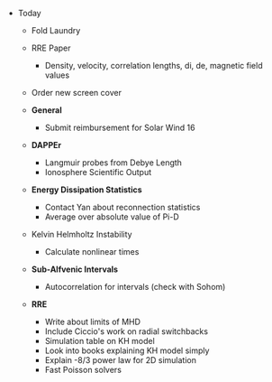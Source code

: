 - Today 
	- Fold Laundry
	- RRE Paper
		- Density, velocity, correlation lengths, di, de, magnetic field values
	- Order new screen cover


	- **General**
		- Submit reimbursement for Solar Wind 16
	
	- **DAPPEr**
		- Langmuir probes from Debye Length
		- Ionosphere Scientific Output
	
	- **Energy Dissipation Statistics**
		- Contact Yan about reconnection statistics
		- Average over absolute value of Pi-D

	- Kelvin Helmholtz Instability
		- Calculate nonlinear times
	
	- **Sub-Alfvenic Intervals**
		- Autocorrelation for intervals (check with Sohom)
	
	- **RRE**
		- Write about limits of MHD
		- Include Ciccio's work on radial switchbacks
		- Simulation table on KH model
		- Look into books explaining KH model simply
		- Explain -8/3 power law for 2D simulation
		- Fast Poisson solvers
